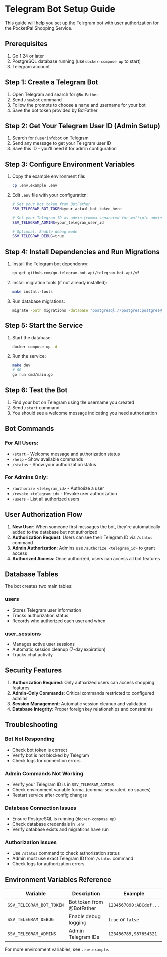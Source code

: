 # Telegram Bot Setup Guide

This guide will help you set up the Telegram bot with user authorization for the PocketPal Shopping Service.

## Prerequisites

1. Go 1.24 or later
2. PostgreSQL database running (use `docker-compose up` to start)
3. Telegram account

## Step 1: Create a Telegram Bot

1. Open Telegram and search for `@BotFather`
2. Send `/newbot` command
3. Follow the prompts to choose a name and username for your bot
4. Save the bot token provided by BotFather

## Step 2: Get Your Telegram User ID (Admin Setup)

1. Search for `@userinfobot` on Telegram  
2. Send any message to get your Telegram user ID
3. Save this ID - you'll need it for admin configuration

## Step 3: Configure Environment Variables

1. Copy the example environment file:
   ```bash
   cp .env.example .env
   ```

2. Edit `.env` file with your configuration:
   ```bash
   # Set your bot token from BotFather
   SSV_TELEGRAM_BOT_TOKEN=your_actual_bot_token_here
   
   # Set your Telegram ID as admin (comma-separated for multiple admins)
   SSV_TELEGRAM_ADMINS=your_telegram_user_id
   
   # Optional: Enable debug mode
   SSV_TELEGRAM_DEBUG=true
   ```

## Step 4: Install Dependencies and Run Migrations

1. Install the Telegram bot dependency:
   ```bash
   go get github.com/go-telegram-bot-api/telegram-bot-api/v5
   ```

2. Install migration tools (if not already installed):
   ```bash
   make install-tools
   ```

3. Run database migrations:
   ```bash
   migrate -path migrations -database "postgresql://postgres:postgres@localhost:5432/pocket-pal?sslmode=disable" up
   ```

## Step 5: Start the Service

1. Start the database:
   ```bash
   docker-compose up -d
   ```

2. Run the service:
   ```bash
   make dev
   # OR
   go run cmd/main.go
   ```

## Step 6: Test the Bot

1. Find your bot on Telegram using the username you created
2. Send `/start` command
3. You should see a welcome message indicating you need authorization

## Bot Commands

### For All Users:
- `/start` - Welcome message and authorization status
- `/help` - Show available commands
- `/status` - Show your authorization status

### For Admins Only:
- `/authorize <telegram_id>` - Authorize a user
- `/revoke <telegram_id>` - Revoke user authorization  
- `/users` - List all authorized users

## User Authorization Flow

1. **New User**: When someone first messages the bot, they're automatically added to the database but not authorized
2. **Authorization Request**: Users can see their Telegram ID via `/status` command
3. **Admin Authorization**: Admins use `/authorize <telegram_id>` to grant access
4. **Authorized Access**: Once authorized, users can access all bot features

## Database Tables

The bot creates two main tables:

### users
- Stores Telegram user information
- Tracks authorization status
- Records who authorized each user and when

### user_sessions  
- Manages active user sessions
- Automatic session cleanup (7-day expiration)
- Tracks chat activity

## Security Features

1. **Authorization Required**: Only authorized users can access shopping features
2. **Admin-Only Commands**: Critical commands restricted to configured admins
3. **Session Management**: Automatic session cleanup and validation
4. **Database Integrity**: Proper foreign key relationships and constraints

## Troubleshooting

### Bot Not Responding
- Check bot token is correct
- Verify bot is not blocked by Telegram
- Check logs for connection errors

### Admin Commands Not Working
- Verify your Telegram ID is in `SSV_TELEGRAM_ADMINS`
- Check environment variable format (comma-separated, no spaces)
- Restart service after config changes

### Database Connection Issues
- Ensure PostgreSQL is running (`docker-compose up`)
- Check database credentials in `.env`
- Verify database exists and migrations have run

### Authorization Issues
- Use `/status` command to check authorization status
- Admin must use exact Telegram ID from `/status` command
- Check logs for authorization errors

## Environment Variables Reference

| Variable | Description | Example |
|----------|-------------|---------|
| `SSV_TELEGRAM_BOT_TOKEN` | Bot token from @BotFather | `1234567890:ABCdef...` |
| `SSV_TELEGRAM_DEBUG` | Enable debug logging | `true` or `false` |
| `SSV_TELEGRAM_ADMINS` | Admin Telegram IDs | `123456789,987654321` |

For more environment variables, see `.env.example`.